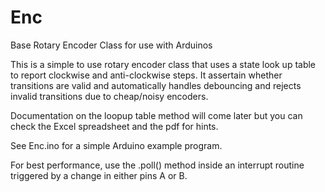 # Enc
 Base Rotary Encoder Class for use with Arduinos

This is a simple to use rotary encoder class that uses a state look up table to report clockwise and anti-clockwise steps. It assertain whether transitions are valid and automatically handles debouncing and rejects invalid transitions due to cheap/noisy encoders.

Documentation on the loopup table method will come later but you can check the Excel spreadsheet and the pdf for hints.

See Enc.ino for a simple Arduino example program.

For best performance, use the .poll() method inside an interrupt routine triggered by a change in either pins A or B. 